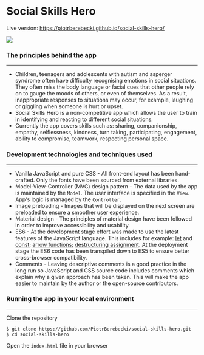 # Social Skills Hero

Live version: https://piotrberebecki.github.io/social-skills-hero/

<img src="http://i.imgur.com/0ciMOgP.gif">

### The principles behind the app
---

* Children, teenagers and adolescents with autism and asperger syndrome often have difficulty recognising emotions in social situations. They often miss the body language or facial cues that other people rely on to gauge the moods of others, or even of themselves. As a result, inappropriate responses to situations may occur, for example, laughing or giggling when someone is hurt or upset.
* Social Skills Hero is a non-competitive app which allows the user to train in identifying and reacting to different social situations.
* Currently the app covers skills such as: sharing, companionship, empathy, selflessness, kindness, turn taking, participating, engagement, ability to compromise, teamwork, respecting personal space.

### Development technologies and techniques used
---

* Vanilla JavaScript and pure CSS - All front-end layout has been hand-crafted. Only the fonts have been sourced from external libraries.
* Model-View-Controller (MVC) design pattern - The data used by the app is maintained by the `Model`. The user interface is specified in the `View`. App's logic is managed by the `Controller`.
* Image preloading - Images that will be displayed on the next screen are preloaded to ensure a smoother user experience.
* Material design - The principles of material design have been followed in order to improve accessibility and usability.
* ES6 - At the development stage effort was made to use the latest features of the JavaScript language. This includes for example: [let](https://developer.mozilla.org/en-US/docs/Web/JavaScript/Reference/Statements/let) and [const](https://developer.mozilla.org/en-US/docs/Web/JavaScript/Reference/Statements/const); [arrow functions](https://developer.mozilla.org/en/docs/Web/JavaScript/Reference/Functions/Arrow_functions); [destructuring assignment](https://developer.mozilla.org/en/docs/Web/JavaScript/Reference/Operators/Destructuring_assignment). At the deployment stage the ES6 code has been transpiled down to ES5 to ensure better cross-browser compatibility.
* Comments - Leaving descriptive comments is a good practice in the long run so JavaScript and CSS source code includes comments which explain why a given approach has been taken. This will make the app easier to maintain by the author or the open-source contributors.

### Running the app in your local environment
---

Clone the repository
```
$ git clone https://github.com/PiotrBerebecki/social-skills-hero.git
$ cd social-skills-hero
```
Open the `index.html` file in your browser
